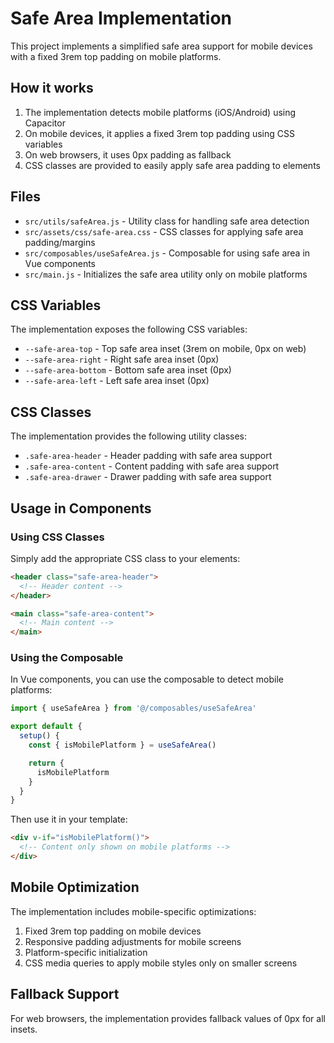 # Safe Area Implementation

This project implements a simplified safe area support for mobile devices with a fixed 3rem top padding on mobile platforms.

## How it works

1. The implementation detects mobile platforms (iOS/Android) using Capacitor
2. On mobile devices, it applies a fixed 3rem top padding using CSS variables
3. On web browsers, it uses 0px padding as fallback
4. CSS classes are provided to easily apply safe area padding to elements

## Files

- `src/utils/safeArea.js` - Utility class for handling safe area detection
- `src/assets/css/safe-area.css` - CSS classes for applying safe area padding/margins
- `src/composables/useSafeArea.js` - Composable for using safe area in Vue components
- `src/main.js` - Initializes the safe area utility only on mobile platforms

## CSS Variables

The implementation exposes the following CSS variables:

- `--safe-area-top` - Top safe area inset (3rem on mobile, 0px on web)
- `--safe-area-right` - Right safe area inset (0px)
- `--safe-area-bottom` - Bottom safe area inset (0px)
- `--safe-area-left` - Left safe area inset (0px)

## CSS Classes

The implementation provides the following utility classes:

- `.safe-area-header` - Header padding with safe area support
- `.safe-area-content` - Content padding with safe area support
- `.safe-area-drawer` - Drawer padding with safe area support

## Usage in Components

### Using CSS Classes

Simply add the appropriate CSS class to your elements:

```html
<header class="safe-area-header">
  <!-- Header content -->
</header>

<main class="safe-area-content">
  <!-- Main content -->
</main>
```

### Using the Composable

In Vue components, you can use the composable to detect mobile platforms:

```javascript
import { useSafeArea } from '@/composables/useSafeArea'

export default {
  setup() {
    const { isMobilePlatform } = useSafeArea()

    return {
      isMobilePlatform
    }
  }
}
```

Then use it in your template:

```html
<div v-if="isMobilePlatform()">
  <!-- Content only shown on mobile platforms -->
</div>
```

## Mobile Optimization

The implementation includes mobile-specific optimizations:

1. Fixed 3rem top padding on mobile devices
2. Responsive padding adjustments for mobile screens
3. Platform-specific initialization
4. CSS media queries to apply mobile styles only on smaller screens

## Fallback Support

For web browsers, the implementation provides fallback values of 0px for all insets.